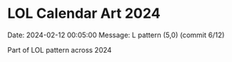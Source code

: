 # LOL Calendar Art 2024

Date: 2024-02-12 00:05:00
Message: L pattern (5,0) (commit 6/12)

Part of LOL pattern across 2024
